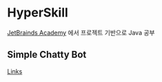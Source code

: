 # HyperSkill 

[JetBrainds Academy](https://hyperskill.org/) 에서 프로젝트 기반으로 Java 공부

## Simple Chatty Bot

[Links](https://hyperskill.org/projects/113?track=1)

